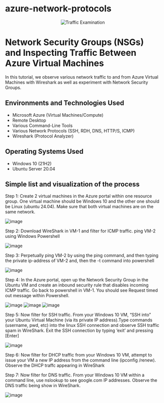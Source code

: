# azure-network-protocols
<p align="center">
<img src="https://i.imgur.com/Ua7udoS.png" alt="Traffic Examination"/>
</p>

<h1>Network Security Groups (NSGs) and Inspecting Traffic Between Azure Virtual Machines</h1>
In this tutorial, we observe various network traffic to and from Azure Virtual Machines with Wireshark as well as experiment with Network Security Groups. <br />

<h2>Environments and Technologies Used</h2>

- Microsoft Azure (Virtual Machines/Compute)
- Remote Desktop
- Various Command-Line Tools
- Various Network Protocols (SSH, RDH, DNS, HTTP/S, ICMP)
- Wireshark (Protocol Analyzer)

<h2>Operating Systems Used </h2>

- Windows 10 (21H2)
- Ubuntu Server 20.04

<h2>Simple list and visualization of the process</h2>

Step 1: Create 2 virtual machines in the Azure portal within one resource group. One virtual machine should be Windows 10 and the other one should be Linux (ubuntu 24.04). Make sure that both virtual machines are on the same network.

![image](https://github.com/user-attachments/assets/8350af70-f914-403e-bee5-7bc6a88554f1)

Step 2: Download WireShark in VM-1 and filter for ICMP traffic. ping VM-2 using Windows Powershell

![image](https://github.com/user-attachments/assets/d95d2270-d706-43c3-9c33-cc96bb7eefa3)

Step 3: Perpetually ping VM-2 by using the ping command, and then typing the private ip-address of VM-2 and, then the -t command into powershell

![image](https://github.com/user-attachments/assets/641cc265-1143-48b1-b7b8-6045216a041d)

Step 4: In the Azure portal, open up the Network Security Group in the Ubuntu VM and create an inbound security rule that disables incoming ICMP traffic. Go back to powershell in VM-1. You should see Request timed out message within Powershell.

![image](https://github.com/user-attachments/assets/0c24583d-32b3-477e-acb7-27c048cb0243)
![image](https://github.com/user-attachments/assets/e8af99a9-6c90-4e58-98aa-3eb87c954d82)
![image](https://github.com/user-attachments/assets/d944a07a-6778-46ee-853d-ec01ee361982)

Step 5: Now filter for SSH traffic. From your Windows 10 VM, “SSH into” your Ubuntu Virtual Machine (via its private IP address).Type commands (username, pwd, etc) into the linux SSH connection and observe SSH traffic spam in WireShark. Exit the SSH connection by typing ‘exit’ and pressing [Enter]

![image](https://github.com/user-attachments/assets/9f577794-0c0f-4ec3-9ec1-3af61a4e18cb)

Step 6: Now filter for DHCP traffic from your Windows 10 VM, attempt to issue your VM a new IP address from the command line (ipconfig /renew). Observe the DHCP traffc appearing in WireShark


Step 7: Now filter for DNS traffic. From your Windows 10 VM within a command line, use nslookup to see google.com IP addresses. Observe the DNS traffic being show in WireShark.

![image](https://github.com/user-attachments/assets/a036bc76-8aa3-4f06-b811-7a663e56adb0)










